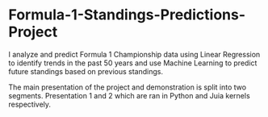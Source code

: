 # Formula-1-Standings-Predictions-Project
I analyze and predict Formula 1 Championship data using Linear Regression to identify trends in the past 50 years and use Machine Learning to predict future standings based on previous standings.


The main presentation of the project and demonstration is split into two segments. Presentation 1 and 2 which are ran in Python and Juia kernels respectively.
